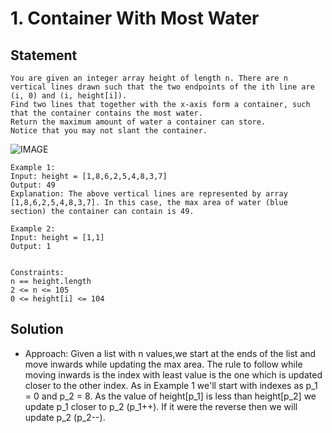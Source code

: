 # 1. Container With Most Water

## Statement
    You are given an integer array height of length n. There are n vertical lines drawn such that the two endpoints of the ith line are (i, 0) and (i, height[i]).
    Find two lines that together with the x-axis form a container, such that the container contains the most water.
    Return the maximum amount of water a container can store.
    Notice that you may not slant the container.


![IMAGE](https://s3-lc-upload.s3.amazonaws.com/uploads/2018/07/17/question_11.jpg)

    Example 1:
    Input: height = [1,8,6,2,5,4,8,3,7]
    Output: 49
    Explanation: The above vertical lines are represented by array [1,8,6,2,5,4,8,3,7]. In this case, the max area of water (blue section) the container can contain is 49.

    Example 2:
    Input: height = [1,1]
    Output: 1
    

    Constraints:
    n == height.length
    2 <= n <= 105
    0 <= height[i] <= 104

## Solution
- Approach: Given a list with n values,we start at the ends of the list and move inwards while updating the max area.
The rule to follow while moving inwards is the index with least value is the one which is updated closer to the other index.
As in Example 1 we'll start with indexes as p_1 = 0 and p_2 = 8. As the value of height[p_1] is less than height[p_2] we update p_1
closer to p_2 (p_1++). If it were the reverse then we will update p_2 (p_2--).

